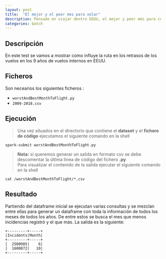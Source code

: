 ```yaml
---
layout: post
title:  "El mejor y el peor mes para volar"
description: Pensado en viajar dentro EEUU, el mejor y peor més para coger un avión
categories: batch
---
```



## Descripción
En este test se vamos a mostrar como influye la ruta en los retrasos de los vuelos en los 9 años de vuelos internos en EEUU.

## Ficheros
Son necearios los siguientes ficheros :


* `worstAndBestMonthToFlight.py`
* `2009-2018.csv`

## Ejecución
>Una vez situados en el directorio que contiene el **dataset** y el **fichero de código** ejecutamos el siguiente comando en la shell

    spark-submit worstAndBestMonthToFlight.py


>**Nota:** si queremos generar un salida en formato csv se debe descomentar la última linea de código del fichero **.py**  
Para visualizar el contenido de la salida ejecutar el siguiente comando en la shell

    cat /worstAndBestMonthToFlight/*.csv


## Resultado

Partiendo del dataframe inicial se ejecutan varias consultas y se mezclan entre ellas para generar un dataframe con toda la información de todos los meses de todos los años. De entre estos se busca el mes que menos incidencias registró y el que más. La salida es la siguiente: 

    +---------+-----+
    |Incidents|Month|
    +---------+-----+
    |  2500985|    6|
    |  1600872|   10|
    +---------+-----+